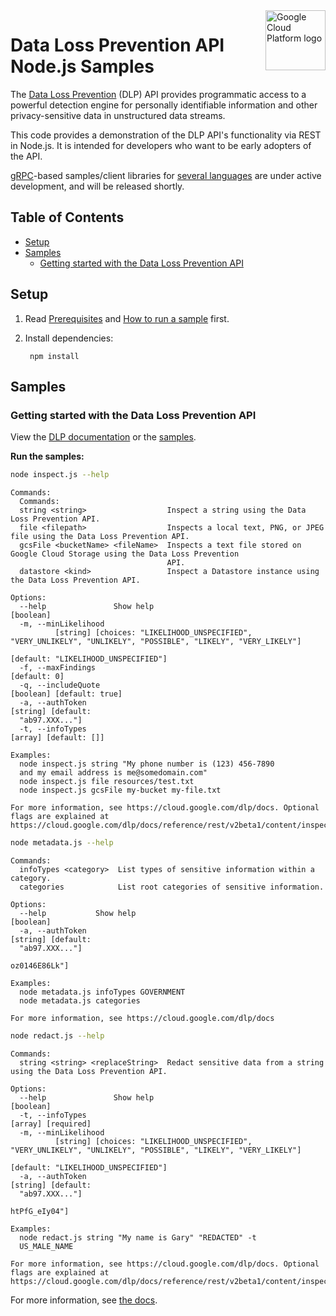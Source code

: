 <img src="https://avatars2.githubusercontent.com/u/2810941?v=3&s=96" alt="Google Cloud Platform logo" title="Google Cloud Platform" align="right" height="96" width="96"/>

# Data Loss Prevention API Node.js Samples

The [Data Loss Prevention][dlp_docs] (DLP) API provides programmatic access to a powerful detection engine for personally identifiable information and other privacy-sensitive data in unstructured data streams.

This code provides a demonstration of the DLP API's functionality via REST in Node.js. It is intended for developers who want to be early adopters of the API.

[gRPC](https://grpc.io)-based samples/client libraries for [several languages](https://cloud.google.com/docs/) are under active development, and will be released shortly.

## Table of Contents

* [Setup](#setup)
* [Samples](#samples)
  * [Getting started with the Data Loss Prevention API](#getting-started-with-data-loss-prevention-api)

## Setup

1. Read [Prerequisites][prereq] and [How to run a sample][run] first.
1. Install dependencies:

        npm install

[prereq]: ../README.md#prerequisities
[run]: ../README.md#how-to-run-a-sample

## Samples

### Getting started with the Data Loss Prevention API

View the [DLP documentation][dlp_docs] or the [samples][dlp_samples].

__Run the samples:__

```sh
node inspect.js --help
```

```
Commands:
  Commands:
  string <string>                  Inspect a string using the Data Loss Prevention API.
  file <filepath>                  Inspects a local text, PNG, or JPEG file using the Data Loss Prevention API.
  gcsFile <bucketName> <fileName>  Inspects a text file stored on Google Cloud Storage using the Data Loss Prevention
                                   API.
  datastore <kind>                 Inspect a Datastore instance using the Data Loss Prevention API.

Options:
  --help               Show help                                                                               [boolean]
  -m, --minLikelihood
          [string] [choices: "LIKELIHOOD_UNSPECIFIED", "VERY_UNLIKELY", "UNLIKELY", "POSSIBLE", "LIKELY", "VERY_LIKELY"]
                                                                                     [default: "LIKELIHOOD_UNSPECIFIED"]
  -f, --maxFindings                                                                                         [default: 0]
  -q, --includeQuote                                                                           [boolean] [default: true]
  -a, --authToken                                                                                     [string] [default:
  "ab97.XXX..."]
  -t, --infoTypes                                                                                  [array] [default: []]

Examples:
  node inspect.js string "My phone number is (123) 456-7890
  and my email address is me@somedomain.com"
  node inspect.js file resources/test.txt
  node inspect.js gcsFile my-bucket my-file.txt

For more information, see https://cloud.google.com/dlp/docs. Optional flags are explained at
https://cloud.google.com/dlp/docs/reference/rest/v2beta1/content/inspect#InspectConfig
```

```sh
node metadata.js --help
```

```
Commands:
  infoTypes <category>  List types of sensitive information within a category.
  categories            List root categories of sensitive information.

Options:
  --help           Show help                                                                                   [boolean]
  -a, --authToken                                                                                     [string] [default:
  "ab97.XXX..."]
                                                                                                           oz0146E86Lk"]

Examples:
  node metadata.js infoTypes GOVERNMENT
  node metadata.js categories

For more information, see https://cloud.google.com/dlp/docs
```

```sh
node redact.js --help
```

```
Commands:
  string <string> <replaceString>  Redact sensitive data from a string using the Data Loss Prevention API.

Options:
  --help               Show help                                                                               [boolean]
  -t, --infoTypes                                                                                     [array] [required]
  -m, --minLikelihood
          [string] [choices: "LIKELIHOOD_UNSPECIFIED", "VERY_UNLIKELY", "UNLIKELY", "POSSIBLE", "LIKELY", "VERY_LIKELY"]
                                                                                     [default: "LIKELIHOOD_UNSPECIFIED"]
  -a, --authToken                                                                                     [string] [default:
  "ab97.XXX..."]
                                                                                                           htPfG_eIy04"]

Examples:
  node redact.js string "My name is Gary" "REDACTED" -t
  US_MALE_NAME

For more information, see https://cloud.google.com/dlp/docs. Optional flags are explained at
https://cloud.google.com/dlp/docs/reference/rest/v2beta1/content/inspect#InspectConfig
```

For more information, see [the docs][dlp_docs].

[dlp_samples]: ../dlp
[dlp_docs]: https://cloud.google.com/dlp/docs/
